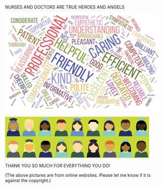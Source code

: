 NURSES AND DOCTORS ARE TRUE HEROES AND ANGELS


![Doctor Nurse](https://github.com/ywangnccu/ywang/blob/main/images/International-Nurses-Day.jpg)


![Doctor Nurse](https://github.com/ywangnccu/ywang/blob/main/images/Doctor_Nurse.jpg)


THANK YOU SO MUCH FOR EVERYTHING YOU DO!


(The above pictures are from online websites. Please let me know if it is against the copyright.)

